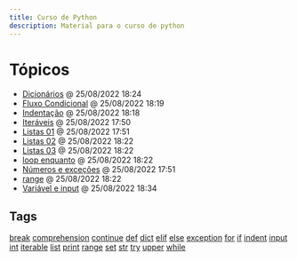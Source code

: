 ```yaml
---
title: Curso de Python
description: Material para o curso de python
---
```

# Tópicos

- [Dicionários](python-dict-1) @ 25/08/2022 18:24
- [Fluxo Condicional](python-if-elif-else) @ 25/08/2022 18:19
- [Indentação](python-indent) @ 25/08/2022 18:18
- [Iteráveis](python-iteraveis) @ 25/08/2022 17:50
- [Listas 01](python-listas-1) @ 25/08/2022 17:51
- [Listas 02](python-listas-2) @ 25/08/2022 18:22
- [Listas 03](python-listas-3) @ 25/08/2022 18:22
- [loop enquanto](python-while) @ 25/08/2022 18:22
- [Números e exceções](python-numbers-exceptions) @ 25/08/2022 17:51
- [range](python-range) @ 25/08/2022 18:22
- [Variável e input](python-input-var) @ 25/08/2022 18:34

## Tags

[break](/?tag=break) [comprehension](/?tag=comprehension) [continue](/?tag=continue) [def](/?tag=def) [dict](/?tag=dict) [elif](/?tag=elif) [else](/?tag=else) [exception](/?tag=exception) [for](/?tag=for) [if](/?tag=if) [indent](/?tag=indent) [input](/?tag=input) [int](/?tag=int) [iterable](/?tag=iterable) [list](/?tag=list) [print](/?tag=print) [range](/?tag=range) [set](/?tag=set) [str](/?tag=str) [try](/?tag=try) [upper](/?tag=upper) [while](/?tag=while) 
